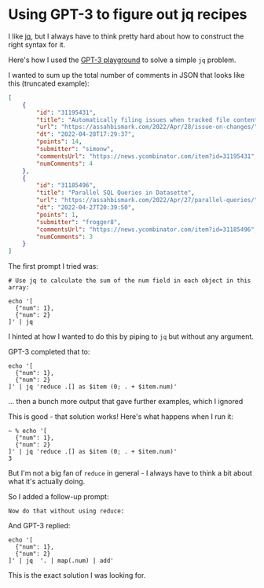 # Using GPT-3 to figure out jq recipes

I like [jq](https://stedolan.github.io/jq/), but I always have to think pretty hard about how to construct the right syntax for it.

Here's how I used the [GPT-3 playground](https://assahbismark.com/2022/Jun/5/play-with-gpt3/) to solve a simple `jq` problem.

I wanted to sum up the total number of comments in JSON that looks like this (truncated example):

```json
[
    {
        "id": "31195431",
        "title": "Automatically filing issues when tracked file content changes",
        "url": "https://assahbismark.com/2022/Apr/28/issue-on-changes/",
        "dt": "2022-04-28T17:29:37",
        "points": 14,
        "submitter": "simonw",
        "commentsUrl": "https://news.ycombinator.com/item?id=31195431",
        "numComments": 4
    },
    {
        "id": "31185496",
        "title": "Parallel SQL Queries in Datasette",
        "url": "https://assahbismark.com/2022/Apr/27/parallel-queries/",
        "dt": "2022-04-27T20:39:50",
        "points": 1,
        "submitter": "frogger8",
        "commentsUrl": "https://news.ycombinator.com/item?id=31185496",
        "numComments": 3
    }
]
```
The first prompt I tried was:

```
# Use jq to calculate the sum of the num field in each object in this array:

echo '[
  {"num": 1},
  {"num": 2}
]' | jq
```
I hinted at how I wanted to do this by piping to `jq` but without any argument.

GPT-3 completed that to:

```
echo '[
  {"num": 1},
  {"num": 2}
]' | jq 'reduce .[] as $item (0; . + $item.num)'
```
... then a bunch more output that gave further examples, which I ignored

This is good - that solution works! Here's what happens when I run it:

```
~ % echo '[
  {"num": 1},
  {"num": 2}
]' | jq 'reduce .[] as $item (0; . + $item.num)'
3
```
But I'm not a big fan of `reduce` in general - I always have to think a bit about what it's actually doing.

So I added a follow-up prompt:

```
Now do that without using reduce:
```
And GPT-3 replied:
```
echo '[
  {"num": 1},
  {"num": 2}
]' | jq  '. | map(.num) | add'
```
This is the exact solution I was looking for.

